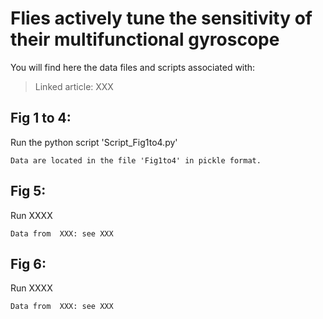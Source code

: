 # Flies actively tune the sensitivity of their multifunctional gyroscope

You will find here the data files and scripts associated with:

>  Linked article: XXX


## Fig 1 to 4: 

Run the python script 'Script_Fig1to4.py' 

``` 
Data are located in the file 'Fig1to4' in pickle format. 
```

## Fig 5: 


Run XXXX 

``` 
Data from  XXX: see XXX
```

## Fig 6: 


Run XXXX 

``` 
Data from  XXX: see XXX
```

